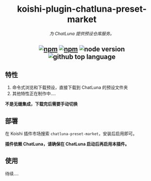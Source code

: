 <div align="center">

# koishi-plugin-chatluna-preset-market

_为 ChatLuna 提供预设仓库服务。_

## [![npm](https://img.shields.io/npm/v/koishi-plugin-chatluna-preset-market)](https://www.npmjs.com/package/koishi-plugin-chatluna-preset-market) [![npm](https://img.shields.io/npm/dm/koishi-plugin-chatluna-preset-market)](https://www.npmjs.com/package/koishi-plugin-chatluna-preset-market) ![node version](https://img.shields.io/badge/node-%3E=18-green) ![github top language](https://img.shields.io/github/languages/top/ChatLunaLab/chatluna-preset-market?logo=github)

</div>

## 特性

1. 命令式浏览和下载预设，直接下载到 ChatLuna 的预设文件夹
2. 其他特性正在制作中....

**不是无缝集成，下载完后需要手动切换**

## 部署

在 Koishi 插件市场搜索 `chatluna-preset-market`，安装后启用即可。

**插件依赖 ChatLuna，请确保在 ChatLuna 启动后再启用本插件。**

## 使用

待续....
